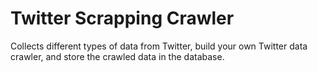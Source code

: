 # Twitter Scrapping Crawler
Collects different types of data from Twitter, build your own Twitter data crawler, and store the crawled data in the database.
